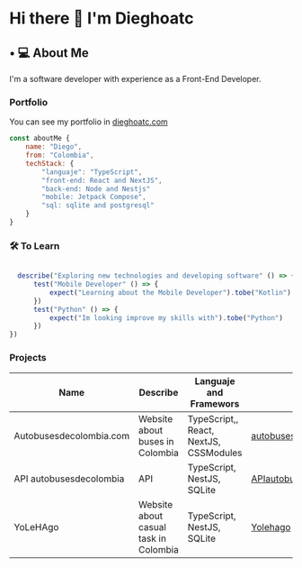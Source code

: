 # Hi there 👀  I'm Dieghoatc

## • 💻 About Me 

I'm a software developer with experience as a Front-End Developer. 

### Portfolio

You can see my portfolio in [dieghoatc.com](httpswww.dieghoatc.com)

```js
const aboutMe {
    name: "Diego",
    from: "Colombia",
    techStack: {
        "languaje": "TypeScript",
        "front-end: React and NextJS",
        "back-end: Node and Nestjs"
        "mobile: Jetpack Compose",
        "sql: sqlite and postgresql"
    }
}
```
### 🛠 To Learn

```js

  describe("Exploring new technologies and developing software" () => {
      test("Mobile Developer" () => {
          expect("Learning about the Mobile Developer").tobe("Kotlin")
      })
      test("Python" () => {
          expect("Im looking improve my skills with").tobe("Python")
      })
})
```
### Projects

| Name | Describe | Languaje and Framewors | Live |
|----------|----------| ---------- | ---------- |
| Autobusesdecolombia.com | Website about buses in Colombia | TypeScript,, React, NextJS, CSSModules | [autobusesdecolombia](https://autobusesdecolombia.com) |
| API autobusesdecolombia | API | TypeScript, NestJS, SQLite | [APIautobusesdecolombia](https://api.autobusesdecolombia.com) |
| YoLeHAgo | Website about casual task in Colombia | TypeScript, NestJS, SQLite | [Yolehago](https://yolehagoweb.vercel.app) |
